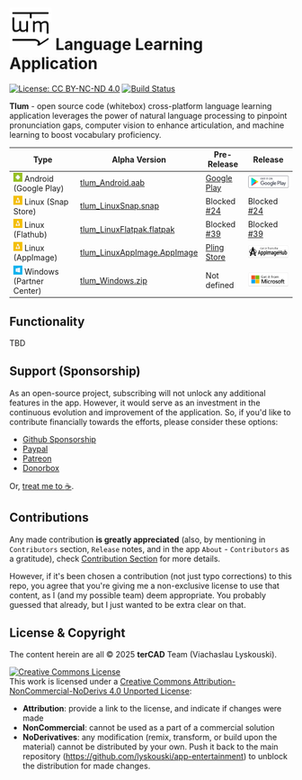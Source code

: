 # <img src="./docs/design-flow/logo/tlum.svg" alt="Tlum Logo" width="75"/> Language Learning Application
[![License: CC BY-NC-ND 4.0](https://img.shields.io/badge/License-CC_BY--NC--ND_4.0-lightgrey.svg)](https://creativecommons.org/licenses/by-nc-nd/4.0/) 
[![Build Status](https://github.com/lyskouski/app-language/actions/workflows/build.yml/badge.svg)](https://github.com/lyskouski/app-language/actions/workflows/build.yml)

**Tlum** - open source code (whitebox) cross-platform language learning application leverages the power of natural language processing to 
pinpoint pronunciation gaps, computer vision to enhance articulation, and machine learning to boost vocabulary proficiency.

| Type                     | Alpha Version         | Pre-Release                   | Release                       |
| ------------------------ | ----------------------| ----------------------------- | ----------------------------- |
| ![Android](./docs/design-flow/icons/android.png) Android (Google Play)    | [tlum_Android.aab](https://github.com/lyskouski/app-language/releases/latest) | [Google Play](https://play.google.com/store/apps/details?id=com.tercad.tlum) | [![Google Play](./docs/design-flow/badges/google.png)](https://play.google.com/store/apps/details?id=com.tercad.tlum) |
| ![Linux](./docs/design-flow/icons/linux.png) Linux (Snap Store)       | [tlum_LinuxSnap.snap](https://github.com/lyskouski/app-language/releases/latest) | Blocked [#24](https://github.com/lyskouski/app-language/issues/24) | Blocked [#24](https://github.com/lyskouski/app-language/issues/24) |
| ![Linux](./docs/design-flow/icons/linux.png) Linux (Flathub)          | [tlum_LinuxFlatpak.flatpak](https://github.com/lyskouski/app-language/releases/latest)  | Blocked [#39](https://github.com/lyskouski/app-language/issues/39) | Blocked [#39](https://github.com/lyskouski/app-language/issues/39) |
| ![Linux](./docs/design-flow/icons/linux.png) Linux (AppImage)         | [tlum_LinuxAppImage.AppImage](https://github.com/lyskouski/app-language/releases/latest) | [Pling Store](https://www.pling.com/p/2322736/) | [![App Image Hub](./docs/design-flow/badges/appimagehub.png)](https://www.appimagehub.com/p/2322736/) |
| ![Windows](./docs/design-flow/icons/windows.png) Windows (Partner Center) | [tlum_Windows.zip](https://github.com/lyskouski/app-language/releases/latest) | Not defined | [![Microsoft Store](./docs/design-flow/badges/windows.png)](https://apps.microsoft.com/detail/9nmkx9hvsvbp) |


## Functionality

TBD

## Support (Sponsorship)

As an open-source project, subscribing will not unlock any additional features in the app. However, it would serve as 
an investment in the continuous evolution and improvement of the application. So, if you'd like to contribute 
financially towards the efforts, please consider these options:

* [Github Sponsorship](https://github.com/users/lyskouski/sponsorship)
* [Paypal](https://www.paypal.me/terCAD)
* [Patreon](https://www.patreon.com/terCAD)
* [Donorbox](https://donorbox.org/tercad)

Or, [treat me to :coffee:](https://www.buymeacoffee.com/lyskouski).

## Contributions

Any made contribution **is greatly appreciated** (also, by mentioning in `Contributors` section, `Release` notes, and 
in the app `About` - `Contributors` as a gratitude), check [Contribution Section](./CONTRIBUTING.md) for more details.

However, if it's been chosen a contribution (not just typo corrections) to this repo, you agree that you're giving
me a non-exclusive license to use that content, as I (and my possible team) deem appropriate. You probably guessed 
that already, but I just wanted to be extra clear on that.

## License & Copyright

The content herein are all &copy; 2025 **terCAD** Team (Viachaslau Lyskouski).

<a rel="license" href="http://creativecommons.org/licenses/by-nc-nd/4.0/"><img alt="Creative Commons License" style="border-width:0" src="https://i.creativecommons.org/l/by-nc-nd/4.0/88x31.png" /></a><br />This work is licensed under a <a rel="license" href="http://creativecommons.org/licenses/by-nc-nd/4.0/">Creative Commons Attribution-NonCommercial-NoDerivs 4.0 Unported License</a>:
- **Attribution**: provide a link to the license, and indicate if changes were made
- **NonCommercial**: cannot be used as a part of a commercial solution
- **NoDerivatives**: any modification (remix, transform, or build upon the material) cannot be distributed by your own. 
  Push it back to the main repository (https://github.com/lyskouski/app-entertainment) to unblock the distribution for made 
  changes.

